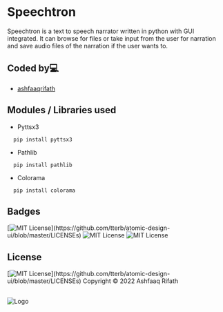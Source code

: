 # Speechtron
Speechtron is a text to speech narrator written in python with GUI integrated. It can browse for files or take input from the user for narration and save audio files of the narration if the user wants to.


## Coded by💻

- [ashfaaqrifath](https://github.com/ashfaaqrifath/)


## Modules / Libraries used

* Pyttsx3
```
  pip install pyttsx3
```

* Pathlib
```
  pip install pathlib
```

* Colorama
```
  pip install colorama
```

## Badges

[![MIT License](https://img.shields.io/apm/l/atomic-design-ui.svg?)](https://github.com/tterb/atomic-design-ui/blob/master/LICENSEs)
![MIT License](https://img.shields.io/github/followers/ashfaaqrifath?style=social)
![MIT License](https://img.shields.io/github/stars/ashfaaqrifath/Password-Manager?style=social)

## License

[![MIT License](https://img.shields.io/apm/l/atomic-design-ui.svg?)](https://github.com/tterb/atomic-design-ui/blob/master/LICENSEs)  Copyright © 2022 Ashfaaq Rifath
##
![Logo](https://ashfaaqrifath.github.io/aq%20logo.png)
